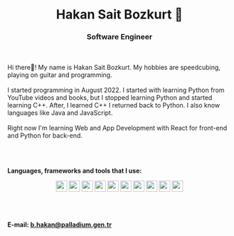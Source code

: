 <h1 align = "center">Hakan Sait Bozkurt 🐺</h1>
<h3 align = "center">Software Engineer</h3>

<br/>
<br />

<div>
    Hi there👋! 
    My name is Hakan Sait Bozkurt. 
    My hobbies are speedcubing, playing on guitar and programming. 
    <br/><br/>
    I started programming in August 2022.
    I started with learning Python from YouTube videos and books, but I stopped learning Python and started learning C++.
    After, I learned C++ I returned back to Python.
    I also know languages like Java and JavaScript.
    <br/><br/>
    Right now I'm learning Web and App Development with React for front-end and Python for back-end.
</div>

<br/><br/>

**Languages, frameworks and tools that I use:**
<div align = "center">
    <img height = "25" src = "https://img.shields.io/badge/JAVASCRIPT-%23FFEE00?style=flat-square&logo=JavaScript&logoColor=black" />
    <img height = "25" src = "https://img.shields.io/badge/TYPESCRIPT-%230d57bf?style=flat-square&logo=typescript&logoColor=white" />
    <img height = "25" src = "https://img.shields.io/badge/PYTHON-%234664AA?style=flat-square&logo=Python&logoColor=white" />
    <img height = "25" src = "https://img.shields.io/badge/JAVA-%23dc3c3c?style=flat-square&logo=Java&logoColor=white" />
    <img height = "25" src = "https://img.shields.io/badge/C%2B%2B-%23285A96?style=flat-square&logo=C%2B%2B&logoColor=white" />
    <img height = "25" src = "https://img.shields.io/badge/HTML-%23ff5b29?style=flat-square&logo=html5&logoColor=white"/>
    <img height = "25" src = "https://img.shields.io/badge/CSS-%233c64e6?style=flat-square&logo=CSS3&logoColor=white" />
    <img height = "25" src = "https://img.shields.io/badge/REACT-%2378C8F0?style=flat-square&logo=react&logoColor=black" />
    <img height = "25" src = "https://img.shields.io/badge/BOOTSTRAP-purple?style=flat-square&logo=bootstrap&logoColor=white" />
    <img height = "25" src = "https://img.shields.io/badge/MYSQL-%2332738c?style=flat-square&logo=MySQL&logoColor=white" />
</div>

<br/><br/>

**E-mail: b.hakan@palladium.gen.tr**
